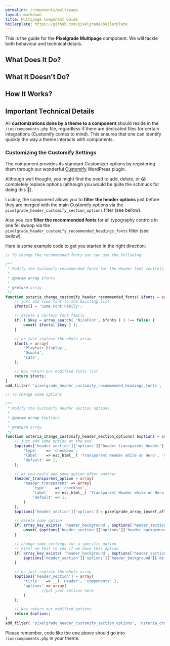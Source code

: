 ```yaml
---
permalink: /components/multipage
layout: markdown
title: Multipage Component Guide
boilerplate: https://github.com/pixelgrade/boilerplate
---
```

This is the guide for the **Pixelgrade Multipage** component. We will tackle both behaviour and technical details.

## What Does It Do?

## What It Doesn't Do?

## How It Works?

## Important Technical Details

All **customizations done by a theme to a component** should reside in the `/inc/components.php` file, regardless if there are dedicated files for certain integrations (Customify comes to mind). This ensures that one can identify quickly the way a theme interacts with components.

### Customizing the Customify Settings

The component provides its standard Customizer options by registering them through our wonderful [Customify](https://wordpress.org/plugins/customify/) WordPress plugin. 

Although well thought, you might find the need to add, delete, or 😱  completely replace options (although you would be quite the schmuck for doing this 💩). 

Luckily, the component allows you to **filter the header options** just before they are merged with the main Customify options via the `pixelgrade_header_customify_section_options` filter (see bellow).

Also you can **filter the recommended fonts** for all typography controls in one fel swoop via the `pixelgrade_header_customify_recommended_headings_fonts` filter (see bellow).

Here is some example code to get you started in the right direction:

```php
// To change the recommended fonts you can use the following

/**
 * Modify the Customify recommended fonts for the Header font controls.
 *
 * @param array $fonts
 *
 * @return array
 */
function osteria_change_customify_header_recommended_fonts( $fonts = array() ){
    // just add some font to the existing list
    $fonts[] = 'Some Font Family';

    // delete a certain font family
    if( ( $key = array_search( 'NiceFont', $fonts ) ) !== false) {
        unset( $fonts[ $key ] );
    }

    // or just replace the whole array
    $fonts = array(
        'Playfair Display',
        'Oswald',
        'Lato',
    );

    // Now return our modified fonts list
    return $fonts;
}
add_filter( 'pixelgrade_header_customify_recommended_headings_fonts', 'osteria_change_customify_header_recommended_fonts');

// To change some options

/**
 * Modify the Customify Header section options.
 *
 * @param array $options
 *
 * @return array
 */
function osteria_change_customify_header_section_options( $options = array() ){
    // just add some option at the end
    $options['header_section']['options']['header_transparent_header'] = array(
        'type'    => 'checkbox',
        'label'   => esc_html__( 'Transparent Header while on Hero', 'components' ),
        'default' => 1,
    );

    // or you could add some option after another
    $header_transparent_option = array(
        'header_transparent' => array(
            'type'    => 'checkbox',
            'label'   => esc_html__( 'Transparent Header while on Hero', 'components' ),
            'default' => 1,
        )
    );
    $options['header_section']['options'] = pixelgrade_array_insert_after( $options['header_section']['options'], 'header_sides_spacing', $header_transparent_option );

    // delete some option
    if( array_key_exists( 'header_background', $options['header_section']['options'] ) ) {
        unset( $options['header_section']['options']['header_background'] );
    }

    // change some settings for a specific option
    // First we test to see if we have this option
    if( array_key_exists( 'header_background', $options['header_section']['options'] ) ) {
        $options['header_section']['options']['header_background']['default'] = '#555555';
    }

    // or just replace the whole array
    $options['header_section'] = array(
        'title'   => __( 'Header', 'components' ),
        'options' => array(
                //put your options here
        )
    );

    // Now return our modified options
    return $options;
}
add_filter( 'pixelgrade_header_customify_section_options', 'osteria_change_customify_header_section_options');
```

Please remember, code like the one above should go into `/inc/components.php` in your theme.